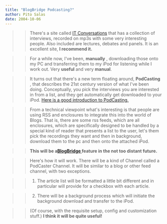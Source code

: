 ```yaml
---
title: "BlogBridge Podcasting?"
author: Pito Salas
date: 2004-10-06
---
```



>>

>> There's a site called [IT Conversations](<http://www.itconversations.com/>)
that has a collection of interviews, recorded on mp3s with some very
interesting people. Also included are lectures, debates and panels. It is an
excellent site, **I recommend it.**

>>

>> For a while now, I've been, **manually** , downloading those onto my PC and
transferring them to my iPod for listening while I work out. Very **useful**
and very **manual**.

>>

>> It turns out that there's a new term floating around, **PodCasting** , that
describes the 21st century version of what I've been doing. Conceptually, you
pick the interviews you are interested in from a list, and they get
automatically get downloaded to your iPod. [Here is a good introduction to
PodCasting.](<http://www.engadget.com/entry/5843952395227141/>)

>>

>> From a technical viewpoint what's interesting is that people are using RSS
and enclosures to integrate this into the world of Blogs. That is, there are
some rss feeds, which are all enclosures, which are specifically designed to
be handled by a special kind of reader that presents a list to the user, let's
them pick the recordings they want and then in background, download them to
the pc and then onto the attached iPod.

>>

>> **This will be a[BlogBridge ](<http://www.blogbridge.com>)feature in the
not too distant future.**

>>

>> Here's how it will work. There will be a kind of Channel called a PodCaster
Channel. It will be similar to a blog or other feed channel, with two
exceptions.

>>

>>   1. The article list will be formatted a little bit different and in
particular will provide for a checkbox with each article.

>>   2. There will be a background process which will initiate the background
download and transfer to the iPod.

>>

>>

>> (Of course, with the requisite setup, config and customization stuff.) **I
think it will be quite useful!**


